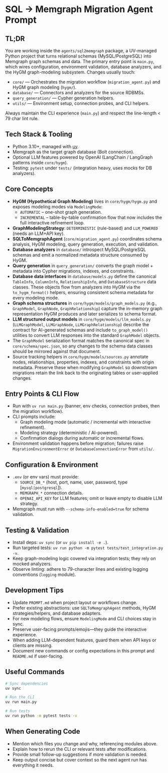 # SQL → Memgraph Migration Agent Prompt

## TL;DR

You are working inside the `agents/sql2memgraph` package, a UV-managed Python project that turns relational schemas (MySQL/PostgreSQL) into Memgraph graph schemas and data. The primary entry point is `main.py`, which wires configuration, environment validation, database analyzers, and the HyGM graph-modeling subsystem. Changes usually touch:

- `core/` — Orchestrates the migration workflow (`migration_agent.py`) and HyGM graph modeling (`hygm/`).
- `database/` — Connectors and analyzers for the source RDBMSs.
- `query_generation/` — Cypher generation helpers.
- `utils/` — Environment setup, connection probes, and CLI helpers.

Always maintain the CLI experience (`main.py`) and respect the line-length < 79 char lint rule.

## Tech Stack & Tooling

- Python 3.10+, managed with [uv](https://github.com/astral-sh/uv).
- Memgraph as the target graph database (Bolt connection).
- Optional LLM features powered by OpenAI (LangChain / LangGraph patterns inside `core/hygm`).
- Testing: `pytest` under `tests/` (integration heavy, uses mocks for DB analyzers).

## Core Concepts

- **HyGM (Hypothetical Graph Modeling)** lives in `core/hygm/hygm.py` and exposes modeling modes via `ModelingMode`:
  - `AUTOMATIC` – one-shot graph generation.
  - `INCREMENTAL` – table-by-table confirmation flow that now includes the full interactive refinement loop.
- **GraphModelingStrategy**: `DETERMINISTIC` (rule-based) and `LLM_POWERED` (needs an LLM+API key).
- **SQLToMemgraphAgent** (`core/migration_agent.py`) coordinates schema analysis, HyGM modeling, query generation, execution, and validation.
- **Database analyzers** in `database/` introspect MySQL/PostgreSQL schemas and emit a normalized metadata structure consumed by HyGM.
- **Query generation** in `query_generation/` converts the graph model + metadata into Cypher migrations, indexes, and constraints.
- **Database data interfaces** in `database/models.py` define the canonical `TableInfo`, `ColumnInfo`, `RelationshipInfo`, and `DatabaseStructure` data classes. These objects flow from analyzers into HyGM via the `to_hygm_format()` helpers, ensuring consistent schema metadata for every modeling mode.
- **Graph schema structures** in `core/hygm/models/graph_models.py` (e.g., `GraphModel`, `GraphNode`, `GraphRelationship`) capture the in-memory graph representation HyGM produces and later serializes to schema format.
- **LLM structured output models** in `core/hygm/models/llm_models.py` (`LLMGraphModel`, `LLMGraphNode`, `LLMGraphRelationship`) describe the contract for AI-generated schemas and include `to_graph_model()` utilities to convert LLM responses into the standard `GraphModel` objects.
- The `GraphModel` serialization format matches the canonical spec in `core/schema/spec.json`, so any changes to the schema data classes should be mirrored against that document.
- Source tracking helpers in `core/hygm/models/sources.py` annotate nodes, relationships, properties, indexes, and constraints with origin metadata. Preserve these when modifying `GraphModel` so downstream migrations retain the link back to the originating tables or user-applied changes.

## Entry Points & CLI Flow

- Run with `uv run main.py` (banner, env checks, connection probes, then the migration workflow).
- CLI prompts include:
  - Graph modeling mode (automatic / incremental with interactive refinement).
  - Modeling strategy (deterministic / AI-powered).
  - Confirmation dialogs during automatic or incremental flows.
- Environment validation happens before migration; failures raise `MigrationEnvironmentError` or `DatabaseConnectionError` from `utils/`.

## Configuration & Environment

- `.env` (or env vars) must provide:
  - `SOURCE_DB_*` (host, port, name, user, password, type [`mysql|postgresql`]).
  - `MEMGRAPH_*` connection details.
  - `OPENAI_API_KEY` for LLM features; omit or leave empty to disable LLM strategy.
- Memgraph must run with `--schema-info-enabled=true` for schema validation.

## Testing & Validation

- Install deps: `uv sync` (or `uv pip install -e .`).
- Run targeted tests: `uv run python -m pytest tests/test_integration.py -v`.
- Keep graph-modeling logic covered via integration tests; they rely on mocked analyzers.
- Observe linting: adhere to 79-character lines and existing logging conventions (`logging` module).

## Development Tips

- Update `PROMPT.md` when project layout or workflows change.
- Prefer existing abstractions: use `SQLToMemgraphAgent` methods, HyGM strategies/helpers, and database adapters.
- For new modeling flows, ensure `ModelingMode` and CLI choices stay in sync.
- Preserve user-facing prompts/emojis—they guide the interactive experience.
- When adding LLM-dependent features, guard them when API keys or clients are missing.
- Document new commands or config expectations in this prompt and `README.md` if user-facing.

## Useful Commands

```bash
# Sync dependencies
uv sync

# Run the CLI
uv run main.py

# Run tests
uv run python -m pytest tests -v
```

## When Generating Code

- Mention which files you change and why, referencing modules above.
- Explain how to rerun the CLI or relevant tests after modifications.
- Provide small follow-up suggestions if more validation is needed.
- Keep output concise but cover context so the next agent run has everything it needs.
